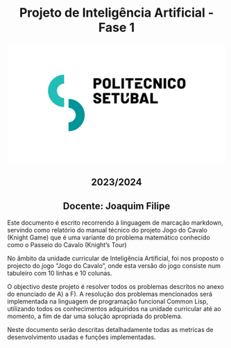 
<h1 style="text-align: center;">Projeto de Inteligência Artificial - Fase 1</h1>

<div style="text-align: center;">

<img src="ips_logo.png" alt="Logo de IPS" width="500" heigth=""/>

<h2>2023/2024</h2>

<h2>Docente: Joaquim Filipe</h2>

</div>

Este documento é escrito recorrendo á linguagem de marcação markdown, servindo como relatório do manual técnico do projeto Jogo do Cavalo (Knight Game) que é uma variante do problema matemático conhecido como o Passeio do Cavalo (Knight’s Tour)

No âmbito da unidade curricular de Inteligência Artificial, foi nos proposto o projecto do jogo “Jogo do Cavalo”, onde esta versão do jogo consiste num tabuleiro com 10 linhas e 10 colunas.

O objectivo deste projeto é resolver todos os problemas descritos no anexo do enunciado de A) a F). A resolução dos problemas mencionados será implementada na linguagem de programação funcional Common Lisp, utilizando todos os conhecimentos adquiridos na unidade curricular até ao momento, a fim de dar uma solução apropriada do problema.

Neste documento serão descritas detalhadamente todas as metricas de desenvolvimento usadas e funções implementadas.